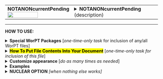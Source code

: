 <!--------------------------------------
   SCREEN SHOT
--------------------------------------->
<table>
<tr>
<td>
<font size="3"><b>NOTANONcurrentPending</b></font>
<br>
<img src="https://lh3.googleusercontent.com/d/1hQWaFzw0-oolj-ZgvmulSnWuO5ptYoTM" width=70%>
</td>
<td>
<details>
<summary><b>NOTANONcurrentPending</b> (description)</summary>
<b>NOTANONcurrentPending</b> is a file containing a short (1-few page) report for each team member, describing their current and pending (still under review) research grants, a section typically required by most grant solicitations. If the box is checked under "funding status?" column for a person on the PERSONNEL & FTE page, then that person's current/pending form will be generated and included as part of this file. All current/pending reports are formatted to have a consistant appearance. <br>
The information for the report is taken from that person's individual WorPT biosketch google sheet. The last page in that google sheet
is where the list of grants, and their statuses, are written.  The WorPT script will copy every grant that is still either active or has a status
indicating that no information regarding selection has yet been obtained, and will format those grants into this current/pending form. The NOTANONcurrentPending WorPT file can serve as the "Current & Pending Funding" section of your proposal. <br>
NOTE: WorPT biosketch spreadsheet files should be kept up-to-date so that the information that is extracted for both the current/pending and bio-sketch sections of a proposal have valid and current information.
</details>
</td>
</tr>
</table>
<hr>

<!--------------------------------------
   HOW TO USE
--------------------------------------->
<b>HOW TO USE:</b>

<!-- - - - - - - - - - - - - - - - - - - - - - - - - - - - 
             Special Packages
- - - - - - - - - - - - - - - - - - - - - - - - - - - - -->
<details>
<summary><b>Special WorPT Packages</b> [<i>one-time-only task</i> for inclusion of any/all WorPT files]</summary>
Copy/paste the special packages in preamble of your document, if you haven't done so previously. (see https://github.com/pmarcum/WorPT-Work-Plan-Tool-4-proposals/blob/main/WorPTpackages for more info).
</details>

<!-- - - - - - - - - - - - - - - - - - - - - - - - - - - - 
             Putting File Contents Into Document
- - - - - - - - - - - - - - - - - - - - - - - - - - - - -->
<details>
<summary><mark><b>How To Put File Contents Into Your Document</b></mark> [<i>one-time-only task for inclusion of this file</i>]</summary> 
<ol>
<li>COPY the lines in the code block below, then</li>
<li>PASTE into your document WHERE you want the content to appear, then</li>
<li>MODIFY the editable lines you just pasted in your document as needed. The lines that may be edited (or even deleted altogether if not wanted) are indicated by highlight below. </li>
</ol>
   
<pre><code>
\newpage                                          % [optional] (could instead use \clearpage, or comment out)
\include{<mark>do_NOT_manually_edit</mark>/NOTANONcurrentPending} % reset file parameters
%            ^^^^ replace do_NOT_manually_edit if not correct folder name

<mark>% Put <u>OPTIONAL</u> customizations for NOTANONcurrentPending HERE</mark>

\begin{NOTANONcurrentPending}
\end{NOTANONcurrentPending}  
</code></pre>

</details>

<!-- - - - - - - - - - - - - - - - - - - - - - - - - - - - 
             Customizations
- - - - - - - - - - - - - - - - - - - - - - - - - - - - -->
<details>
<summary><b>Customize appearance</b> [<i>do as many times as needed</i>]</summary>
The default settings for this file produce a nice-looking bio-sketch section without any additional manual manipulation, so you probably won't have to do any customization for this file. But if desired, you can change colors, font style and spacing using additional lines that are copy/pasted into your document. Specifically: 
<ol>
<li>COPY any or all lines in the code block below that are related to the formatting parameter that you want to edit. The lines below show default values. You will edit those values to make desired changes.</li>
<li>PASTE the copied lines into your document at the "% Put customizations for NOTANONcurrentPending HERE" line in the code that you copy/pasted in Step 2. Most importantly, the desired formatting lines should be pasted somewhere <b>between</b> the \include{do_NOT_manually_edit/NOTANONcurrentPending} and \begin{NOTANONcurrentPending} lines. </li>
<li>EDIT the pasted lines in your document, as desired.</li>
NOTE: The lines are grouped into categories to help you locate what you need. You can PICK AND CHOOSE the lines you want to paste into your document; you do not have to copy/paste all of the lines below (unless noted) and do not have to copy all lines within a group.<br>
<i>Highlights indicate what parts of the commands can be edited without breaking your LaTeX code.</i><br>
You can just comment out your added lines and recompile the document, if you want to return to default values.
</ol>

<!-- . . . . . . . . . . . . . . . . . . . . . . . . . . . . . . . .
                              Options   
<!-- . . . . . . . . . . . . . . . . . . . . . . . . . . . . . . -->
<table>
   
<tr>
<td><b>Column width adjustments</b></td>
<td>
<pre><code>
\dev\LeftSideWidth{<mark>1.5in</mark>}  % left side column width
\dev\RightSideWidth{<mark>5.0in</mark>} % right side column width
</code></pre>
</td>
</tr>
 
<tr>
<td><b>Font color and fontstyle</b></td>
<td><pre><code>
\def\NameBannerColor{<mark>Blue</mark>}              % Current/Pending top banner color
\def\NameBannerColor{<mark>White</mark>}             % Current/Pending top banner font color
\def\NameBannerFontstyle#1{<mark>\textbf</mark>{#1}} % boldface banner text
</code></pre></td>
</tr>
   
<tr>
<td><b>Color and font style of section dividers</b></td>
<td><pre><code>
\def\SectionColor{<mark>lightgray</mark>}         % "Current Support","Pending Grant Support" section divider color
\def\SectionFontColor{<mark>Black</mark>}         % "Current Support","Pending Grant Support" section divider font color
\def\SectionFontstyle#1{<mark>\textbf</mark>{#1}} % "Current Support","Pending Grant Support" section divider font style
</code></pre></td>
</tr>
   
<tr>
<td><b>Font color of "this proposal" tag</b></td>
<td>
If box is checked for "Include this proposal in funding status?" on the GENERAL INFO page in the WorPT spreadsheet, then this proposal will be included in PENDING list with this "this proposal" tag attached. 
<pre><code>
\def\ThisProposalColor{<mark>NavyBlue</mark>}  % "this proposal" font color in "pending" section
</code></pre></td>
</tr>

<tr>
<td><b>Font style of grant descriptors in left colum</b></td>
<td>
<pre><code>
\def\LeftFontstyle#1{<mark>\textbf</mark>{#1}} % boldface left column text
</code></pre></td>
</tr>

<tr>
<td><b>Table preamble - full control!</b></td>
<td>
Use table preamble for more control over table layout (removing/adding vertical lines, changing column alignment, etc).<br>
Copy/paste the ENTIRE below code in order to change default table preamble.<br>
<u>IMPORTANT</u> Most of table preamble can be changed EXCEPT <i>do <b>NOT</b> change "T" variable, and preserve the number of columns.</i>
<pre><code>
\newcolumntype{T}{
  <mark>|p{\LeftSideWidth}</mark>    % grant descriptors, e.g. "Title", "Source of Support", etc.
  <mark>|p{\RightSideWidth}|</mark>  % right side, giving details for each descriptor
}
</code></pre></td>
</tr>
</table>
</details>

<!--------------------------------------
   EXAMPLES 
--------------------------------------->
<details>
<summary><b>Examples</b></summary>
The below is an example of how one can change the appearance of the contents within a LaTeX document. After copy/pasting the code to incorporate the file contents into my document, I decided to change the color of the name banners from blue to black, the font color to yellow, and to italicize the font in the name banner.  I also needed to make the right column a bit wider. To accomplish these tasks, I copy/pasted the relevant formatting lines that control these items and then edited my preferences. Here is a peek at what my LaTeX document looks like:  

<!--     INSERT IMAGE -->

NOTE: To return to default values, all I have to do is comment-out (put a "%" at the line's beginning) the "\def" formatting lines that I pasted. 
</details>

<!--------------------------------------
   NUCLEAR OPTION 
--------------------------------------->
<details>
<summary><b>NUCLEAR OPTION</b> <i>[when nothing else works]</i></summary>
If you just cannot get the table to look like you want it to look, you can always copy/paste the entire NOTANONcurrentPending.tex file that appears in the WorPT subfolder, into your document, and then edit at-will.  Some of the WorPT files involve complicated LaTeX code, so be sure that you have a good mastery of LaTeX and know what you are doing before implementing this option!
</details>
